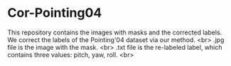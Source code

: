 # Cor-Pointing04
This repository contains the images with masks and the corrected labels. We correct the labels of the Pointing'04 dataset via our method. \<br>
.jpg file is the image with the mask. \<br>
.txt file is the re-labeled label, which contains three values: pitch, yaw, roll. \<br>

